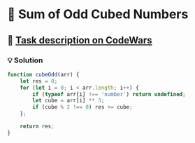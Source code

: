 # 📝 Sum of Odd Cubed Numbers

## 🔗 [Task description on CodeWars](https://www.codewars.com/kata/580dda86c40fa6c45f00028a)

### 💡 Solution

```javascript
function cubeOdd(arr) {
    let res = 0;
    for (let i = 0; i < arr.length; i++) {
        if (typeof arr[i] !== 'number') return undefined;
        let cube = arr[i] ** 3;
        if (cube % 2 !== 0) res += cube;
    };

    return res;
}
```
